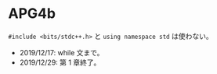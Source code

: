 # APG4b

`#include <bits/stdc++.h>` と `using namespace std` は使わない。

- 2019/12/17: while 文まで。
- 2019/12/29: 第 1 章終了。
